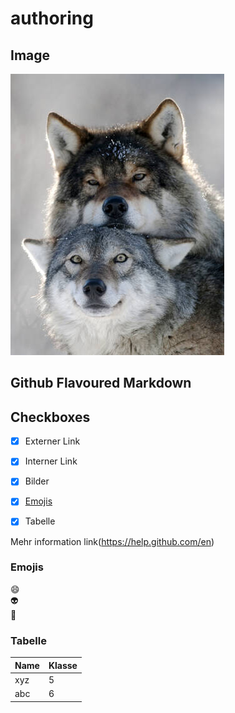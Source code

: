 # authoring


## Image
![Wolf](un-couple-de-loups-alpha.jpg)

## Github Flavoured Markdown

## Checkboxes
- [x] Externer Link
- [x] Interner Link
- [x] Bilder
- [x] [Emojis](Emojis)
- [x] Tabelle



Mehr information link(https://help.github.com/en)


### Emojis

:smile:   
:alien:    
🐺

### Tabelle
| Name| Klasse |
| -----| --- |
| xyz | 5|
| abc| 6 |


